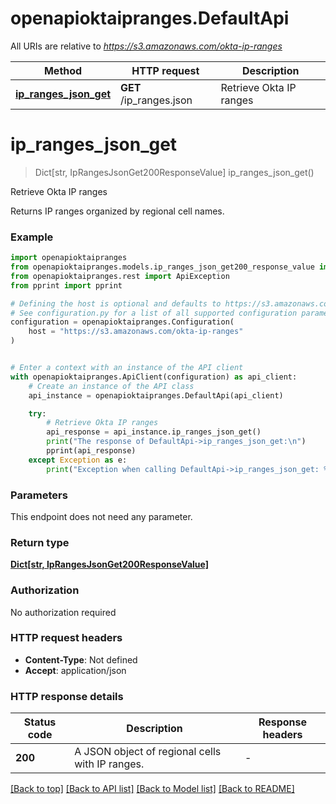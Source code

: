 # openapioktaipranges.DefaultApi

All URIs are relative to *https://s3.amazonaws.com/okta-ip-ranges*

Method | HTTP request | Description
------------- | ------------- | -------------
[**ip_ranges_json_get**](DefaultApi.md#ip_ranges_json_get) | **GET** /ip_ranges.json | Retrieve Okta IP ranges


# **ip_ranges_json_get**
> Dict[str, IpRangesJsonGet200ResponseValue] ip_ranges_json_get()

Retrieve Okta IP ranges

Returns IP ranges organized by regional cell names.

### Example


```python
import openapioktaipranges
from openapioktaipranges.models.ip_ranges_json_get200_response_value import IpRangesJsonGet200ResponseValue
from openapioktaipranges.rest import ApiException
from pprint import pprint

# Defining the host is optional and defaults to https://s3.amazonaws.com/okta-ip-ranges
# See configuration.py for a list of all supported configuration parameters.
configuration = openapioktaipranges.Configuration(
    host = "https://s3.amazonaws.com/okta-ip-ranges"
)


# Enter a context with an instance of the API client
with openapioktaipranges.ApiClient(configuration) as api_client:
    # Create an instance of the API class
    api_instance = openapioktaipranges.DefaultApi(api_client)

    try:
        # Retrieve Okta IP ranges
        api_response = api_instance.ip_ranges_json_get()
        print("The response of DefaultApi->ip_ranges_json_get:\n")
        pprint(api_response)
    except Exception as e:
        print("Exception when calling DefaultApi->ip_ranges_json_get: %s\n" % e)
```



### Parameters

This endpoint does not need any parameter.

### Return type

[**Dict[str, IpRangesJsonGet200ResponseValue]**](IpRangesJsonGet200ResponseValue.md)

### Authorization

No authorization required

### HTTP request headers

 - **Content-Type**: Not defined
 - **Accept**: application/json

### HTTP response details

| Status code | Description | Response headers |
|-------------|-------------|------------------|
**200** | A JSON object of regional cells with IP ranges. |  -  |

[[Back to top]](#) [[Back to API list]](../README.md#documentation-for-api-endpoints) [[Back to Model list]](../README.md#documentation-for-models) [[Back to README]](../README.md)

